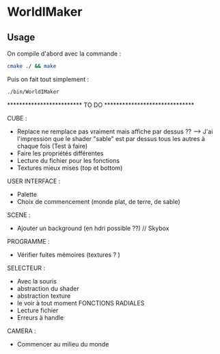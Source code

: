 # WorldIMaker

## Usage

On compile d'abord avec la commande :

```bash
cmake ./ && make
```

Puis on fait tout simplement :

```bash
./bin/WorldIMaker
```


************************* TO DO ******************************

CUBE : 
- Replace ne remplace pas vraiment mais affiche par dessus ??
--> J'ai l'impression que le shader "sable" est par dessus tous les autres à chaque fois (Test à faire)
- Faire les propriétés différentes
- Lecture du fichier pour les fonctions
- Textures mieux mises (top et bottom)

USER INTERFACE : 
- Palette
- Choix de commencement (monde plat, de terre, de sable)

SCENE : 
- Ajouter un background (en hdri possible ??) // Skybox

PROGRAMME : 
- Vérifier fuites mémoires (textures ? )

SELECTEUR :
- Avec la souris
- abstraction du shader
- abstraction texture
- le voir à tout moment
FONCTIONS RADIALES
- Lecture fichier
- Erreurs à handle

CAMERA :
- Commencer au milieu du monde


